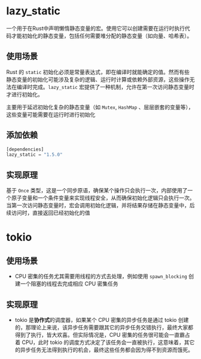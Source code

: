 # lazy_static

一个用于在Rust中声明懒惰静态变量的宏。使用它可以创建需要在运行时执行代码才能初始化的静态变量，包括任何需要堆分配的静态变量（如向量、哈希表）。

## 使用场景

Rust 的 `static` 初始化必须是常量表达式，即在编译时就能确定的值。然而有些静态变量的初始化可能涉及复杂的逻辑、运行时计算或依赖外部资源，这些操作无法在编译时完成。`lazy_static` 宏提供了一种机制，允许在第一次访问静态变量时才进行初始化。

主要用于延迟初始化复杂的静态变量（如 `Mutex`, `HashMap` 、层层嵌套的变量等），这些变量可能需要在运行时进行初始化

## 添加依赖

```rust
[dependencies]
lazy_static = "1.5.0"
```

## 实现原理

基于 `Once` 类型，这是一个同步原语，确保某个操作只会执行一次，内部使用了一个原子变量和一个条件变量来实现线程安全，从而确保初始化逻辑只会执行一次。当第一次访问静态变量时，宏会调用初始化逻辑，并将结果存储在静态变量中，后续访问时，直接返回已经初始化的值

# tokio

## 使用场景

- CPU 密集的任务尤其需要用线程的方式去处理，例如使用 `spawn_blocking` 创建一个阻塞的线程去完成相应 CPU 密集任务

## 实现原理

- tokio 是**协作式**的调度器，如果某个 CPU 密集的异步任务是通过 tokio 创建的，那理论上来说，该异步任务需要跟其它的异步任务交错执行，最终大家都得到了执行，皆大欢喜。但实际情况是，CPU 密集的任务很可能会一直霸占着 CPU，此时 tokio 的调度方式决定了该任务会一直被执行，这意味着，其它的异步任务无法得到执行的机会，最终这些任务都会因为得不到资源而饿死。

